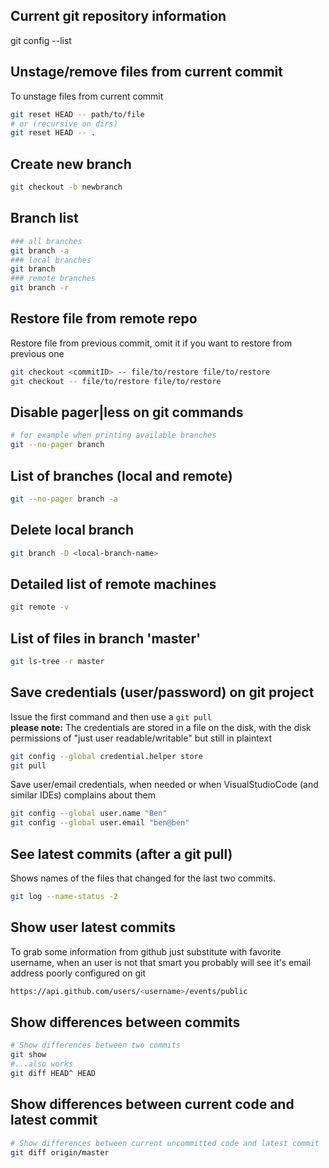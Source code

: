 ## Current git repository information
git config --list

## Unstage/remove files from current commit
To unstage files from current commit
```sh
git reset HEAD -- path/to/file
# or (recursive on dirs)
git reset HEAD -- .
```

## Create new branch
```sh
git checkout -b newbranch
```

## Branch list
```sh
### all branches
git branch -a
### local branches
git branch
### remote branches
git branch -r
```

## Restore file from remote repo
Restore file from previous commit, omit it if you want to restore from previous one
```sh
git checkout <commitID> -- file/to/restore file/to/restore
git checkout -- file/to/restore file/to/restore
```

## Disable pager|less on git commands
```sh
# for example when printing available branches
git --no-pager branch
```


## List of branches (local and remote)
```sh
git --no-pager branch -a
```

## Delete local branch
```sh
git branch -D <local-branch-name>
```

## Detailed list of remote machines
```sh
git remote -v
```

## List of files in branch 'master'
```sh
git ls-tree -r master
```

## Save credentials (user/password) on git project
Issue the first command and then use a `git pull`<br>
**please note:** The credentials are stored in a file on the disk, with the disk permissions of "just user readable/writable" but still in plaintext
```sh
git config --global credential.helper store
git pull
```
Save user/email credentials, when needed or when VisualStudioCode (and similar IDEs) complains about them
```sh
git config --global user.name "Ben"
git config --global user.email "ben@ben"
```

## See latest commits (after a git pull)
Shows names of the files that changed for the last two commits.
```sh
git log --name-status -2
```

## Show user latest commits
To grab some information from github just substitute with favorite username, when an user is not that smart you
probably will see it's email address poorly configured on git
```sh
https://api.github.com/users/<username>/events/public
```

## Show differences between commits
```sh
# Show differences between two commits
git show
#...also works
git diff HEAD^ HEAD
```

## Show differences between current code and latest commit
```sh
# Show differences between current uncommitted code and latest commit
git diff origin/master
```
